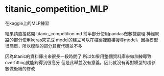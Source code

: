 # titanic_competition_MLP

在kaggle上的MLP練習

結果請直接點開 titanic_competition.md
前半部分使用pandas做數據處理
神經網路的部分使用keras來完成
model的建立可以在檔案裡直接搜尋model，因為模型很簡單，所以模型的部分其實代碼並不多

因為titanic的資料庫出來很長一段時間了
所以如果用整個資料庫來做訓練導致overfitting就能夠得到很高分
但是此舉並沒有意義，因此就沒有再對模型的超參數做後續的修改
